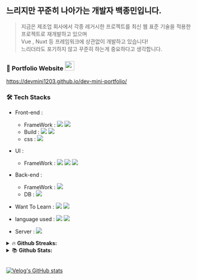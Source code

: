 ## 느리지만 꾸준히 나아가는 개발자 백종민입니다.
> 지금은 제조업 회사에서 각종 레거시한 프로젝트를 최신 웹 표준 기술을 적용한 프로젝트로 재개발하고 있으며<br/>
> Vue , Nuxt 등 프레임워크에 상관없이 개발하고 있습니다!<br/>
> 느리더라도 포기하지 않고 꾸준히 하는게 중요하다고 생각합니다.

### 🎨 Portfolio Website <img src="https://media.giphy.com/media/hvRJCLFzcasrR4ia7z/giphy.gif" width="25px">  

https://devmini1203.github.io/dev-mini-portfolio/

### 🛠 Tech Stacks
* Front-end :
  - FrameWork : <span><img src="https://img.shields.io/badge/Nuxt.js-00DC82?style=flat-square&logo=Nuxt.js&logoColor=white"/></span>
<span><img src="https://img.shields.io/badge/Vue.js-4FC08D?style=flat-square&logo=Vue.js&logoColor=white"/><span/>
  - Build : <span><img src="https://img.shields.io/badge/Webpack-8DD6F9?style=flat-square&logo=Webpack&logoColor=white"/></span>
<span><img src="https://img.shields.io/badge/Vite-646CFF?style=flat-square&logo=Vite&logoColor=white"/></span>
  - css : <span><img src="https://img.shields.io/badge/Sass-CC6699?style=flat-square&logo=Sass&logoColor=white"/></span>

* UI :
  - FrameWork : <span><img src="https://img.shields.io/badge/Vuetify-1867C0?style=flat-square&logo=vuetify&logoColor=white"/></span> <span><img src="https://img.shields.io/badge/Bootstrap-563D7C?style=flat-square&logo=bootstrap&logoColor=white"/></span> <span><img src="https://img.shields.io/badge/ElementPlus-41A0F2?style=flat-square&logoColor=white"/></span>

* Back-end :  
  - FrameWork : <span><img src="https://img.shields.io/badge/Spring_Boot-F2F4F9?style=flat-square&logo=spring-boot"/></span>
  - DB : <span><img src="https://img.shields.io/badge/ORACLE-F80000?style=flat-square&logo=oracle&logoColor=white"/></span>

* Want To Learn : <span><img src="https://img.shields.io/badge/React-61DAFB?style=flat-square&logo=React&logoColor=black"/> <span/><img src="https://img.shields.io/badge/Node.js-339933?style=flat-square&logo=Node.js&logoColor=white"/>

* language used : <span><img src="https://img.shields.io/badge/JavaScript-F7DF1E?style=flat-square&logo=javascript&logoColor=black"/></span> <span><img src="https://img.shields.io/badge/Typescript-3178C6?style=flat-square&logo=Typescript&logoColor=white"/></span>

* Server : <span><img src="https://img.shields.io/badge/NGINX-009639?style=flat-square&logo=NGINX&logoColor=white"/></span> <span></span>

<details>
<summary>&#128293; <b>Github Streaks: </b></summary>
  <br>
<p align = "center">
  <img height="200em" src="https://github-readme-streak-stats.herokuapp.com?user=devMini1203&theme=monokai-metallian&locale=ko">
</p>
</details>

<details>
<summary>📚 <b>Github Stats: </b></summary>
<br>
<p align = "center">
  <img src="https://github-readme-stats.vercel.app/api?username=devMini1203&&show_icons=true&theme=vue-dark&line_height=27"/>
  <img src="https://github-readme-stats.vercel.app/api/top-langs/?username=devMini1203&theme=vue-dark&langs_count=3">
</p>
</details>

<br/>

[![Velog's GitHub stats](https://velog-readme-stats.vercel.app/api/badge?name=devMini1203)](https://velog.io/@devmini1203)
